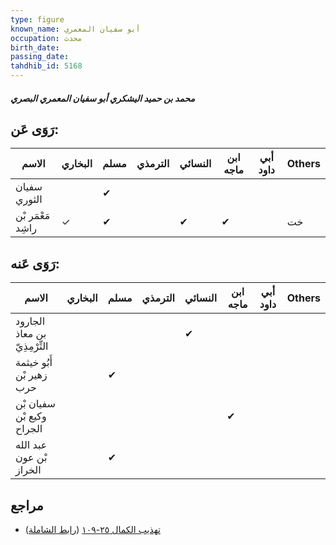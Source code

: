 ```yaml
---
type: figure
known_name: أبو سفيان المعمري
occupation: محدث
birth_date:
passing_date:
tahdhib_id: 5168
---
```

##### محمد بن حميد اليشكري أبو سفيان المعمري البصري

## رَوَى عَن:
| الاسم             | البخاري | مسلم | الترمذي | النسائي | ابن ماجه | أبي داود | Others |
| ----------------- | ------- | ---- | ------- | ------- | -------- | -------- | ------ |
| سفيان الثوري      |         | ✔    |         |         |          |          |        |
| مَعْمَر بْن راشِد | ✓       | ✔    |         | ✔       | ✔        |          | خت     |
## رَوَى عَنه:
| الاسم                         | البخاري | مسلم | الترمذي | النسائي | ابن ماجه | أبي داود | Others |
| ----------------------------- | ------- | ---- | ------- | ------- | -------- | -------- | ------ |
| الجارود بن معاذ التِّرْمِذِيّ |         |      |         | ✔       |          |          |        |
| أَبُو خيثمة زهير بْن حرب      |         | ✔    |         |         |          |          |        |
| سفيان بْن وكيع بْن الجراح     |         |      |         |         | ✔        |          |        |
| عبد الله بْن عون الخراز       |         | ✔    |         |         |          |          |        |
## مراجع
- [تهذيب الكمال ٢٥-١٠٩](obsidian://open?vault=Tahdhib-al-Kamal&file=Figures/٥١٦٨-محمد%20بن%20حميد%20اليشكري%20أبو%20سفيان%20المعمري%20البصري) ([رابط الشاملة](https://shamela.ws/book/3722/13202))